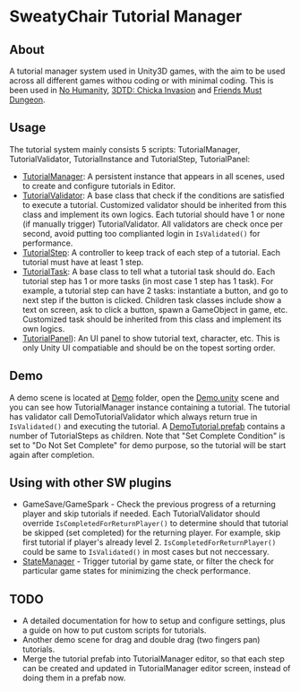 # SweatyChair Tutorial Manager

## About
A tutorial manager system used in Unity3D games, with the aim to be used across all different games withou coding or with minimal coding. This is been used in [No Humanity](http://www.sweatychair.com/no-humanity), [3DTD: Chicka Invasion](http://www.sweatychair.com/3dtd) and [Friends Must Dungeon](http://www.sweatychair.com/friends-must-dungeon).

## Usage
The tutorial system mainly consists 5 scripts: TutorialManager, TutorialValidator, TutorialInstance and TutorialStep, TutorialPanel:
- [TutorialManager](Assets/SweatyChair/Tutorials/Scripts/TutorialManager.cs): A persistent instance that appears in all scenes, used to create and configure tutorials in Editor.
- [TutorialValidator](Assets/SweatyChair/Tutorials/Scripts/TutorialValidator.cs): A base class that check if the conditions are satisfied to execute a tutorial. Customized validator  should be inherited from this class and implement its own logics. Each tutorial should have 1 or none (if manually trigger) TutorialValidator. All validators are check once per second, avoid putting too complianted login in `IsValidated()` for performance.
- [TutorialStep](Assets/SweatyChair/Tutorials/Scripts/TutorialStep.cs): A controller to keep track of each step of a tutorial. Each tutorial must have at least 1 step.
- [TutorialTask](Assets/SweatyChair/Tutorials/Scripts/TutorialTask.cs): A base class to tell what a tutorial task should do. Each tutorial step has 1 or more tasks (in most case 1 step has 1 task). For example, a tutorial step can have 2 tasks: instantiate a button, and go to next step if the button is clicked. Children task classes include show a text on screen, ask to click a button, spawn a GameObject in game, etc. Customized task should be inherited from this class and implement its own logics.
- [TutorialPanel](Assets/SweatyChair/Tutorials/Scripts/TutorialPanel.cs)): An UI panel to show tutorial text, character, etc. This is only Unity UI compatiable and should be on the topest sorting order.

## Demo
A demo scene is located at [Demo](Assets/SweatyChair/Tutorials/Demo/) folder, open the [Demo.unity](Assets/SweatyChair/Tutorials/Demo/Demo.unity) scene and you can see how TutorialManager instance containing a tutorial. The tutorial has validator call DemoTutorialValidator which always return true in `IsValidated()` and executing the tutorial. A [DemoTutorial.prefab](Assets/SweatyChair/Tutorials/Demo/DemoTutorial.prefab) contains a number of TutorialSteps as children. Note that "Set Complete Condition" is set to "Do Not Set Complete" for demo purpose, so the tutorial will be start again after completion.

## Using with other SW plugins
- GameSave/GameSpark - Check the previous progress of a returning player and skip tutorials if needed. Each TutorialValidator should override `IsCompletedForReturnPlayer()` to determine should that tutorial be skipped (set completed) for the returning player. For example, skip first tutorial if player's already level 2. `IsCompletedForReturnPlayer()` could be same to `IsValidated()` in most cases but not neccessary.
- [StateManager](Assets/SweatyChair/Common/State/StateManager.cs) - Trigger tutorial by game state, or filter the check for particular game states for minimizing the check performance.

## TODO
- A detailed documentation for how to setup and configure settings, plus a guide on how to put custom scripts for tutorials.
- Another demo scene for drag and double drag (two fingers pan) tutorials.
- Merge the tutorial prefab into TutorialManager editor, so that each step can be created and updated in TutorialManager editor screen, instead of doing them in a prefab now.